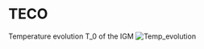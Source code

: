 # TECO
Temperature evolution T_0 of the IGM
![Temp_evolution](https://github.com/user-attachments/assets/4e885a50-741c-48de-ae03-a6b662aa8361)
